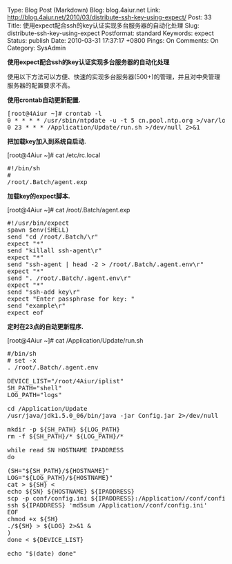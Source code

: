 Type: Blog Post (Markdown)
Blog: blog.4aiur.net
Link: http://blog.4aiur.net/2010/03/distribute-ssh-key-using-expect/
Post: 33
Title: 使用expect配合ssh的key认证实现多台服务器的自动化处理
Slug: distribute-ssh-key-using-expect
Postformat: standard
Keywords: expect
Status: publish
Date: 2010-03-31 17:37:17 +0800
Pings: On
Comments: On
Category: SysAdmin

**使用expect配合ssh的key认证实现多台服务器的自动化处理**

使用以下方法可以方便、快速的实现多台服务器(500+)的管理，并且对中央管理服务器的配置要求不高。

**使用crontab自动更新配置.**

<pre lang="bash">[root@4Aiur ~]# crontab -l
0 * * * * /usr/sbin/ntpdate -u -t 5 cn.pool.ntp.org >/var/log/ntpsync.log 2>&1
0 23 * * * /Application/Update/run.sh >/dev/null 2>&1</pre>

**把加载key加入到系统自启动.**

[root@4Aiur ~]# cat /etc/rc.local

<pre lang="bash">#!/bin/sh
#
/root/.Batch/agent.exp</pre>

**加载key的expect脚本.**

[root@4Aiur ~]# cat /root/.Batch/agent.exp

<pre lang="bash">#!/usr/bin/expect
spawn $env(SHELL)
send "cd /root/.Batch/\r"
expect "*"
send "killall ssh-agent\r"
expect "*"
send "ssh-agent | head -2 > /root/.Batch/.agent.env\r"
expect "*"
send ". /root/.Batch/.agent.env\r"
expect "*"
send "ssh-add key\r"
expect "Enter passphrase for key: "
send "example\r"
expect eof</pre>

**定时在23点的自动更新程序.**

[root@4Aiur ~]# cat /Application/Update/run.sh

<pre lang="bash">#/bin/sh
# set -x
. /root/.Batch/.agent.env
 
DEVICE_LIST="/root/4Aiur/iplist"
SH_PATH="shell"
LOG_PATH="logs"
 
cd /Application/Update
/usr/java/jdk1.5.0_06/bin/java -jar Config.jar 2>/dev/null
 
mkdir -p ${SH_PATH} ${LOG_PATH}
rm -f ${SH_PATH}/* ${LOG_PATH}/*
 
while read SN HOSTNAME IPADDRESS
do
 
(SH="${SH_PATH}/${HOSTNAME}"
LOG="${LOG_PATH}/${HOSTNAME}"
cat > ${SH} <
echo ${SN} ${HOSTNAME} ${IPADDRESS}
scp -p conf/config.ini ${IPADDRESS}:/Application//conf/config.ini
ssh ${IPADDRESS} 'md5sum /Application//conf/config.ini'
EOF
chmod +x ${SH}
./${SH} > ${LOG} 2>&1 &
)
done < ${DEVICE_LIST}
 
echo "$(date) done"</pre>

